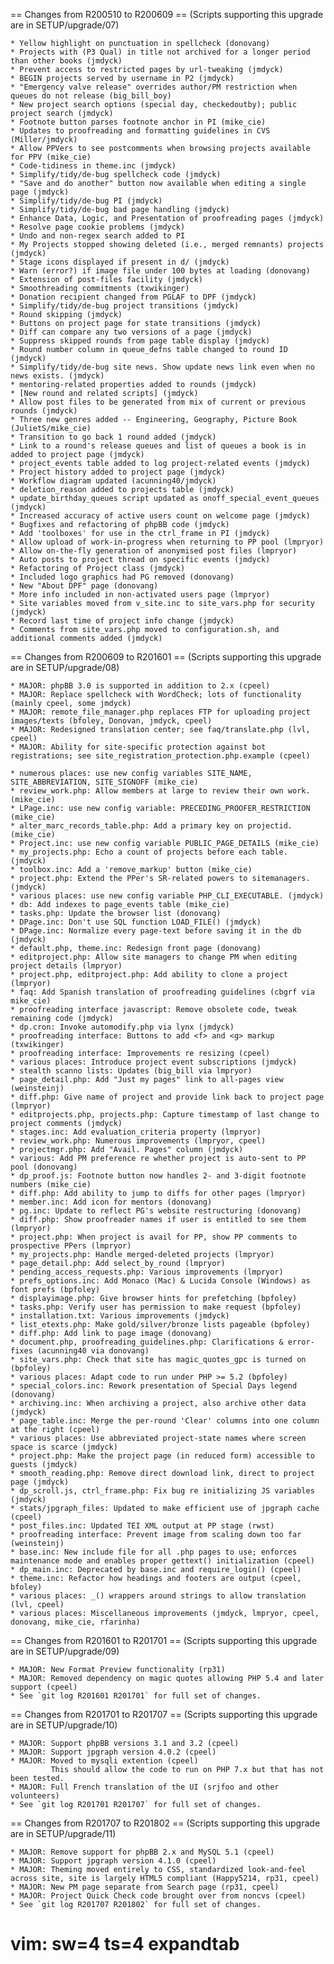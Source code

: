 == Changes from R200510 to R200609 ==
(Scripts supporting this upgrade are in SETUP/upgrade/07)

    * Yellow highlight on punctuation in spellcheck (donovang)
    * Projects with (P3 Qual) in title not archived for a longer period than other books (jmdyck)
    * Prevent access to restricted pages by url-tweaking (jmdyck)
    * BEGIN projects served by username in P2 (jmdyck)
    * "Emergency valve release" overrides author/PM restriction when queues do not release (big_bill_boy)
    * New project search options (special day, checkedoutby); public project search (jmdyck)
    * Footnote button parses footnote anchor in PI (mike_cie)
    * Updates to proofreading and formatting guidelines in CVS (Miller/jmdyck)
    * Allow PPVers to see postcomments when browsing projects available for PPV (mike_cie)
    * Code-tidiness in theme.inc (jmdyck)
    * Simplify/tidy/de-bug spellcheck code (jmdyck)
    * "Save and do another" button now available when editing a single page (jmdyck)
    * Simplify/tidy/de-bug PI (jmdyck)
    * Simplify/tidy/de-bug bad page handling (jmdyck)
    * Enhance Data, Logic, and Presentation of proofreading pages (jmdyck)
    * Resolve page cookie problems (jmdyck)
    * Undo and non-regex search added to PI
    * My Projects stopped showing deleted (i.e., merged remnants) projects (jmdyck)
    * Stage icons displayed if present in d/ (jmdyck)
    * Warn (error?) if image file under 100 bytes at loading (donovang)
    * Extension of post-files facility (jmdyck)
    * Smoothreading commitments (txwikinger)
    * Donation recipient changed from PGLAF to DPF (jmdyck)
    * Simplify/tidy/de-bug project transitions (jmdyck)
    * Round skipping (jmdyck)
    * Buttons on project page for state transitions (jmdyck)
    * Diff can compare any two versions of a page (jmdyck)
    * Suppress skipped rounds from page table display (jmdyck)
    * Round number column in queue_defns table changed to round ID (jmdyck)
    * Simplify/tidy/de-bug site news. Show update news link even when no news exists. (jmdyck)
    * mentoring-related properties added to rounds (jmdyck)
    * [New round and related scripts] (jmdyck)
    * Allow post files to be generated from mix of current or previous rounds (jmdyck)
    * Three new genres added -- Engineering, Geography, Picture Book (JulietS/mike_cie)
    * Transition to go back 1 round added (jmdyck)
    * Link to a round's release queues and list of queues a book is in added to project page (jmdyck)
    * project_events table added to log project-related events (jmdyck)
    * Project history added to project page (jmdyck)
    * Workflow diagram updated (acunning40/jmdyck)
    * deletion_reason added to projects table (jmdyck)
    * update_birthday_queues script updated as onoff_special_event_queues (jmdyck)
    * Increased accuracy of active users count on welcome page (jmdyck)
    * Bugfixes and refactoring of phpBB code (jmdyck)
    * Add 'toolboxes' for use in the ctrl_frame in PI (jmdyck)
    * Allow upload of work-in-progress when returning to PP pool (lmpryor)
    * Allow on-the-fly generation of anonymised post files (lmpryor)
    * Auto posts to project thread on specific events (jmdyck)
    * Refactoring of Project class (jmdyck)
    * Included logo graphics had PG removed (donovang)
    * New "About DPF" page (donovang)
    * More info included in non-activated users page (lmpryor)
    * Site variables moved from v_site.inc to site_vars.php for security (jmdyck)
    * Record last time of project info change (jmdyck)
    * Comments from site_vars.php moved to configuration.sh, and additional comments added (jmdyck)

== Changes from R200609 to R201601 ==
(Scripts supporting this upgrade are in SETUP/upgrade/08)

    * MAJOR: phpBB 3.0 is supported in addition to 2.x (cpeel)
    * MAJOR: Replace spellcheck with WordCheck; lots of functionality (mainly cpeel, some jmdyck)
    * MAJOR: remote_file_manager.php replaces FTP for uploading project images/texts (bfoley, Donovan, jmdyck, cpeel)
    * MAJOR: Redesigned translation center; see faq/translate.php (lvl, cpeel)
    * MAJOR: Ability for site-specific protection against bot registrations; see site_registration_protection.php.example (cpeel)

    * numerous places: use new config variables SITE_NAME, SITE_ABBREVIATION, SITE_SIGNOFF (mike_cie)
    * review_work.php: Allow members at large to review their own work. (mike_cie)
    * LPage.inc: use new config variable: PRECEDING_PROOFER_RESTRICTION (mike_cie)
    * alter_marc_records_table.php: Add a primary key on projectid. (mike_cie)
    * Project.inc: use new config variable PUBLIC_PAGE_DETAILS (mike_cie)
    * my_projects.php: Echo a count of projects before each table. (jmdyck)
    * toolbox.inc: Add a 'remove_markup' button (mike_cie)
    * project.php: Extend the PPer's SR-related powers to sitemanagers. (jmdyck)
    * various places: use new config variable PHP_CLI_EXECUTABLE. (jmdyck)
    * db: Add indexes to page_events table (mike_cie)
    * tasks.php: Update the browser list (donovang)
    * DPage.inc: Don't use SQL function LOAD_FILE() (jmdyck)
    * DPage.inc: Normalize every page-text before saving it in the db (jmdyck)
    * default.php, theme.inc: Redesign front page (donovang)
    * editproject.php: Allow site managers to change PM when editing project details (lmpryor)
    * project.php, editproject.php: Add ability to clone a project (lmpryor)
    * faq: Add Spanish translation of proofreading guidelines (cbgrf via mike_cie)
    * proofreading interface javascript: Remove obsolete code, tweak remaining code (jmdyck)
    * dp.cron: Invoke automodify.php via lynx (jmdyck)
    * proofreading interface: Buttons to add <f> and <g> markup (txwikinger)
    * proofreading interface: Improvements re resizing (cpeel)
    * various places: Introduce project event subscriptions (jmdyck)
    * stealth scanno lists: Updates (big_bill via lmpryor)
    * page_detail.php: Add "Just my pages" link to all-pages view (weinsteinj)
    * diff.php: Give name of project and provide link back to project page (lmpryor)
    * editprojects.php, projects.php: Capture timestamp of last change to project comments (jmdyck)
    * stages.inc: Add evaluation_criteria property (lmpryor)
    * review_work.php: Numerous improvements (lmpryor, cpeel)
    * projectmgr.php: Add "Avail. Pages" column (jmdyck)
    * various: Add PM preference re whether project is auto-sent to PP pool (donovang)
    * dp_proof.js: Footnote button now handles 2- and 3-digit footnote numbers (mike_cie)
    * diff.php: Add ability to jump to diffs for other pages (lmpryor)
    * member.inc: Add icon for mentors (donovang)
    * pg.inc: Update to reflect PG's website restructuring (donovang)
    * diff.php: Show proofreader names if user is entitled to see them (lmpryor)
    * project.php: When project is avail for PP, show PP comments to prospective PPers (lmpryor)
    * my_projects.php: Handle merged-deleted projects (lmpryor)
    * page_detail.php: Add select_by_round (lmpryor)
    * pending_access_requests.php: Various improvements (lmpryor)
    * prefs_options.inc: Add Monaco (Mac) & Lucida Console (Windows) as font prefs (bpfoley)
    * displayimage.php: Give browser hints for prefetching (bpfoley)
    * tasks.php: Verify user has permission to make request (bpfoley)
    * installation.txt: Various improvements (jmdyck)
    * list_etexts.php: Make gold/silver/bronze lists pageable (bpfoley)
    * diff.php: Add link to page image (donovang)
    * document.php, proofreading_guidelines.php: Clarifications & error-fixes (acunning40 via donovang)
    * site_vars.php: Check that site has magic_quotes_gpc is turned on (bpfoley)
    * various places: Adapt code to run under PHP >= 5.2 (bpfoley)
    * special_colors.inc: Rework presentation of Special Days legend (donovang)
    * archiving.inc: When archiving a project, also archive other data (jmdyck)
    * page_table.inc: Merge the per-round 'Clear' columns into one column at the right (cpeel)
    * various places: Use abbreviated project-state names where screen space is scarce (jmdyck)
    * project.php: Make the project page (in reduced form) accessible to guests (jmdyck)
    * smooth_reading.php: Remove direct download link, direct to project page (jmdyck)
    * dp_scroll.js, ctrl_frame.php: Fix bug re initializing JS variables (jmdyck)
    * stats/jpgraph_files: Updated to make efficient use of jpgraph cache (cpeel)
    * post_files.inc: Updated TEI XML output at PP stage (rwst)
    * proofreading interface: Prevent image from scaling down too far (weinsteinj)
    * base.inc: New include file for all .php pages to use; enforces maintenance mode and enables proper gettext() initialization (cpeel)
    * dp_main.inc: Deprecated by base.inc and require_login() (cpeel)
    * theme.inc: Refactor how headings and footers are output (cpeel, bfoley)
    * various places: _() wrappers around strings to allow translation (lvl, cpeel)
    * various places: Miscellaneous improvements (jmdyck, lmpryor, cpeel, donovang, mike_cie, rfarinha)

== Changes from R201601 to R201701 ==
(Scripts supporting this upgrade are in SETUP/upgrade/09)

    * MAJOR: New Format Preview functionality (rp31)
    * MAJOR: Removed dependency on magic quotes allowing PHP 5.4 and later support (cpeel)
    * See `git log R201601 R201701` for full set of changes.

== Changes from R201701 to R201707 ==
(Scripts supporting this upgrade are in SETUP/upgrade/10)

    * MAJOR: Support phpBB versions 3.1 and 3.2 (cpeel)
    * MAJOR: Support jpgraph version 4.0.2 (cpeel)
    * MAJOR: Moved to mysqli extention (cpeel)
             This should allow the code to run on PHP 7.x but that has not been tested.
    * MAJOR: Full French translation of the UI (srjfoo and other volunteers)
    * See `git log R201701 R201707` for full set of changes.

== Changes from R201707 to R201802 ==
(Scripts supporting this upgrade are in SETUP/upgrade/11)

    * MAJOR: Remove support for phpBB 2.x and MySQL 5.1 (cpeel)
    * MAJOR: Support jpgraph version 4.1.0 (cpeel)
    * MAJOR: Theming moved entirely to CSS, standardized look-and-feel across site, site is largely HTML5 compliant (Happy5214, rp31, cpeel)
    * MAJOR: New PM page separate from Search page (rp31, cpeel)
    * MAJOR: Project Quick Check code brought over from noncvs (cpeel)
    * See `git log R201707 R201802` for full set of changes.

# vim: sw=4 ts=4 expandtab
